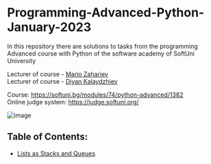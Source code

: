 # Programming-Advanced-Python-January-2023
In this repository there are solutions to tasks from the programming Advanced course with Python of the software academy of SoftUni University 

Lecturer of course - [Mario Zahariev](https://www.linkedin.com/in/mario-zahariev-753a7b202/)
<br>
Lecturer of course - [Diyan Kalaydzhiev](https://github.com/DiyanKalaydzhiev23)

Course: https://softuni.bg/modules/74/python-advanced/1382
<br>
Online judge system: https://judge.softuni.org/

![image](https://user-images.githubusercontent.com/68993494/185683680-bcfefe65-88fb-4192-b0b2-ff9130c39487.png)

## Table of Contents:

- [Lists as Stacks and Queues](https://github.com/AleksKostadinov/Programming-Advanced-Python-January-2023/tree/main/lists_as_stacks_and_queues)
